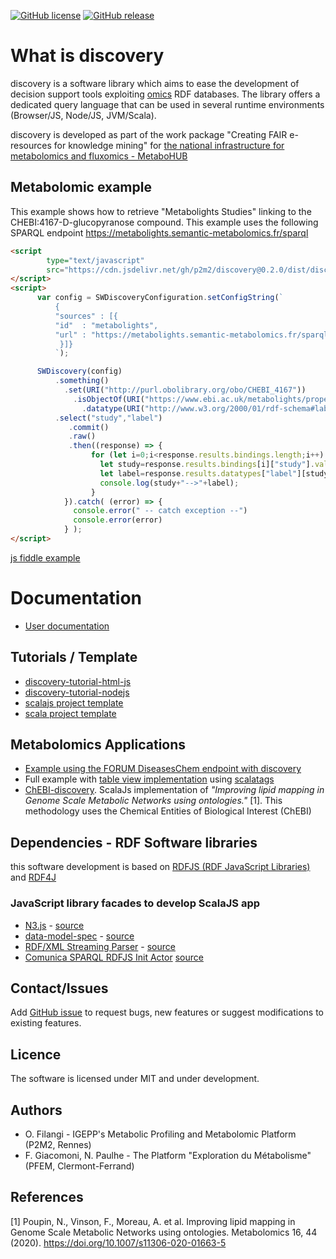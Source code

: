 [![GitHub license](https://img.shields.io/github/license/p2m2/discovery.svg)](https://github.com/p2m2/discovery/blob/master/LICENSE)
[![GitHub release](https://img.shields.io/github/v/release/p2m2/discovery.svg)](https://github.com/p2m2/discovery/releases/)

# What is discovery

discovery is a software library which aims to ease the development of decision support tools
exploiting [omics](https://en.wikipedia.org/wiki/Multiomics) RDF databases.
The library offers a dedicated query language that can be used in several runtime environments (Browser/JS, Node/JS, JVM/Scala).

discovery is developed as part of the work package "Creating FAIR e-resources for knowledge mining" for [the 
national infrastructure for metabolomics and fluxomics - MetaboHUB](https://www.metabohub.fr/home.html) 



## Metabolomic example

This example shows how to retrieve "Metabolights Studies" 
linking to the CHEBI:4167-D-glucopyranose compound. This example uses the following SPARQL endpoint https://metabolights.semantic-metabolomics.fr/sparql


```html
<script 
        type="text/javascript" 
        src="https://cdn.jsdelivr.net/gh/p2m2/discovery@0.2.0/dist/discovery-web.min.js"> 
</script>
<script>
      var config = SWDiscoveryConfiguration.setConfigString(`
          {
          "sources" : [{
          "id"  : "metabolights",
          "url" : "https://metabolights.semantic-metabolomics.fr/sparql"
           }]}
          `);

      SWDiscovery(config)
          .something()
            .set(URI("http://purl.obolibrary.org/obo/CHEBI_4167"))
              .isObjectOf(URI("https://www.ebi.ac.uk/metabolights/property#Xref"),"study")
                .datatype(URI("http://www.w3.org/2000/01/rdf-schema#label"),"label")
          .select("study","label")
             .commit()
             .raw()
             .then((response) => {
                  for (let i=0;i<response.results.bindings.length;i++) {
                    let study=response.results.bindings[i]["study"].value;
                    let label=response.results.datatypes["label"][study][0].value; 
                    console.log(study+"-->"+label);
                  }
            }).catch( (error) => {
              console.error(" -- catch exception --")
              console.error(error)
            } );
</script>
```

[js fiddle example](https://jsfiddle.net/ofilangi/beuz5rsf)


# Documentation

- [User documentation](user_docs.md)

## Tutorials / Template

- [discovery-tutorial-html-js](https://github.com/p2m2/discovery-tutorial-html-js/tree/0.2.0)
- [discovery-tutorial-nodejs](https://github.com/p2m2/discovery-tutorial-nodejs/tree/0.2.0)
- [scalajs project template](https://github.com/p2m2/discovery-scalajs-template)
- [scala project template](https://github.com/p2m2/discovery-scala-template)

## Metabolomics Applications 

- [Example using the FORUM DiseasesChem endpoint with discovery](user_docs_forum_example.md)
- Full example with [table view implementation](https://github.com/p2m2/discovery-table-view) using [scalatags](https://github.com/lihaoyi/scalatags)
- [ChEBI-discovery](https://github.com/eMetaboHUB/ChEBI-discovery). ScalaJs implementation of *"Improving lipid mapping in Genome Scale Metabolic Networks using ontologies."* [1].
  This methodology uses the Chemical Entities of Biological Interest (ChEBI)

## Dependencies - RDF Software libraries 

this software development is based on [RDFJS (RDF JavaScript Libraries)](https://rdf.js.org/) and [RDF4J](https://rdf4j.org/)

### JavaScript library facades to develop ScalaJS app

- [N3.js](https://github.com/p2m2/N3.js-facade) - [source](https://github.com/rdfjs/N3.js/) 
- [data-model-spec](https://github.com/p2m2/data-model-rdfjs) - [source](https://github.com/rdfjs/data-model-spec) 
- [RDF/XML Streaming Parser](https://github.com/p2m2/rdfxml-streaming-parser-facade) - [source](https://github.com/rdfjs/rdfxml-streaming-parser.js)
- [Comunica SPARQL RDFJS Init Actor](https://github.com/p2m2/comunica-actor-init-sparql-rdfjs-facade) [source](https://github.com/comunica/comunica/tree/master/packages/actor-init-sparql-rdfjs)

## Contact/Issues

Add [GitHub issue](https://github.com/p2m2/discovery/issues/new) to request bugs, new features or suggest modifications to existing features. 

## Licence

The software is licensed under MIT and under development.

## Authors

- O. Filangi -  IGEPP's Metabolic Profiling and Metabolomic Platform (P2M2, Rennes)
- F. Giacomoni, N. Paulhe - The Platform "Exploration du Métabolisme" (PFEM, Clermont-Ferrand)
   
## References

[1] Poupin, N., Vinson, F., Moreau, A. et al. Improving lipid mapping in Genome Scale Metabolic Networks using ontologies. Metabolomics 16, 44 (2020). https://doi.org/10.1007/s11306-020-01663-5